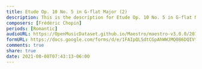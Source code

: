 ```yaml
---
title: Etude Op. 10 No. 5 in G-flat Major (2)
description: This is the description for Etude Op. 10 No. 5 in G-flat Major by Frédéric Chopin
composers: [Frédéric Chopin]
periods: [Romantic]
audioURL: https://OpenMusicDataset.github.io/Maestro/maestro-v3.0.0/2017/MIDI-Unprocessed_060_PIANO060_MID--AUDIO-split_07-07-17_Piano-e_2-04_wav--3.midi
formURL: https://docs.google.com/forms/d/e/1FAIpQLSdtCGpAhWWJMQ0B6DQIVtWoDfjz2zH8ODYjIoYIB6yxjBdHYA/viewform
comments: true
share: true
date: 2021-08-08T07:43:13-06:00
---
```

